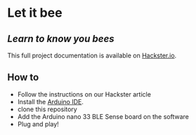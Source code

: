# Let it bee
## _Learn to know you bees_

This full project documentation is available on [Hackster.io](https://www.hackster.io/442967/beehive-monitor-using-an-arduino-33-ble-sense-19ee10).

## How to

- Follow the instructions on our Hackster article
- Install the [Arduino IDE](https://www.arduino.cc/en/software).
- clone this repository
- Add the Arduino nano 33 BLE Sense board on the software 
- Plug and play! 
